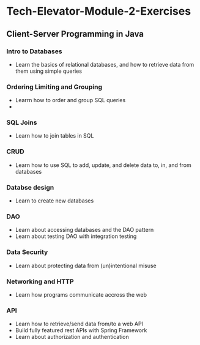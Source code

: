 # Tech-Elevator-Module-2-Exercises
## Client-Server Programming in Java

### Intro to Databases
- Learn the basics of relational databases, and how to retrieve data 
from them using simple queries

### Ordering Limiting and Grouping
- Learrn how to order and group SQL queries
- 
### SQL Joins
- Learn how to join tables in SQL

### CRUD
- Learn how to use SQL to add, update, and delete data 
to, in, and from databases 

### Databse design
- Learn to create new databases

### DAO
- Learn about accessing databases and the DAO pattern
- Learn about testing DAO with integration testing

### Data Security
- Learn about protecting data from (un)intentional misuse

### Networking and HTTP
- Learn how programs communicate accross the web

### API
- Learn how to retrieve/send data from/to a web API
- Build fully featured rest APIs with Spring Framework
- Learn about authorization and authentication
